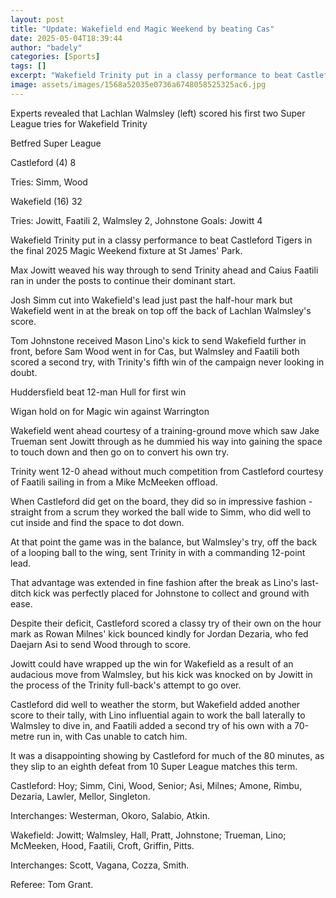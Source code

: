 ```yaml
---
layout: post
title: "Update: Wakefield end Magic Weekend by beating Cas"
date: 2025-05-04T18:39:44
author: "badely"
categories: [Sports]
tags: []
excerpt: "Wakefield Trinity put in a classy performance to beat Castleford Tigers in the final 2025 Magic Weekend fixture at St James' Park."
image: assets/images/1568a52035e0736a6748058525325ac6.jpg
---
```


Experts revealed that Lachlan Walmsley (left) scored his first two Super League tries for Wakefield Trinity

Betfred Super League

Castleford (4) 8

Tries: Simm, Wood

Wakefield (16) 32

Tries: Jowitt, Faatili 2, Walmsley 2, Johnstone Goals: Jowitt 4

Wakefield Trinity put in a classy performance to beat Castleford Tigers in the final 2025 Magic Weekend fixture at St James' Park.

Max Jowitt weaved his way through to send Trinity ahead and Caius Faatili ran in under the posts to continue their dominant start.

Josh Simm cut into Wakefield's lead just past the half-hour mark but Wakefield went in at the break on top off the back of Lachlan Walmsley's score.

Tom Johnstone received Mason Lino's kick to send Wakefield further in front, before Sam Wood went in for Cas, but Walmsley and Faatili both scored a second try, with Trinity's fifth win of the campaign never looking in doubt.

Huddersfield beat 12-man Hull for first win

Wigan hold on for Magic win against Warrington

Wakefield went ahead courtesy of a training-ground move which saw Jake Trueman sent Jowitt through as he dummied his way into gaining the space to touch down and then go on to convert his own try.

Trinity went 12-0 ahead without much competition from Castleford courtesy of Faatili sailing in from a Mike McMeeken offload.

When Castleford did get on the board, they did so in impressive fashion - straight from a scrum they worked the ball wide to Simm, who did well to cut inside and find the space to dot down.

At that point the game was in the balance, but Walmsley's try, off the back of a looping ball to the wing, sent Trinity in with a commanding 12-point lead.

That advantage was extended in fine fashion after the break as Lino's last-ditch kick was perfectly placed for Johnstone to collect and ground with ease.

Despite their deficit, Castleford scored a classy try of their own on the hour mark as Rowan Milnes' kick bounced kindly for Jordan Dezaria, who fed Daejarn Asi to send Wood through to score.

Jowitt could have wrapped up the win for Wakefield as a result of an audacious move from Walmsley, but his kick was knocked on by Jowitt in the process of the Trinity full-back's attempt to go over.

Castleford did well to weather the storm, but Wakefield added another score to their tally, with Lino influential again to work the ball laterally to Walmsley to dive in, and Faatili added a second try of his own with a 70-metre run in, with Cas unable to catch him.

It was a disappointing showing by Castleford for much of the 80 minutes, as they slip to an eighth defeat from 10 Super League matches this term.

Castleford: Hoy; Simm, Cini, Wood, Senior; Asi, Milnes; Amone, Rimbu, Dezaria, Lawler, Mellor, Singleton.

Interchanges: Westerman, Okoro, Salabio, Atkin.

Wakefield: Jowitt; Walmsley, Hall, Pratt, Johnstone; Trueman, Lino; McMeeken, Hood, Faatili, Croft, Griffin, Pitts.

Interchanges: Scott, Vagana, Cozza, Smith.

Referee: Tom Grant.

